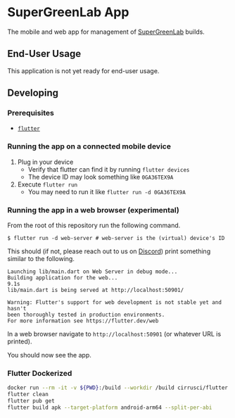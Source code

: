 # SuperGreenLab App

The mobile and web app for management of [SuperGreenLab] builds.

## End-User Usage

This application is not yet ready for end-user usage.

## Developing

### Prerequisites

- [`flutter`]

### Running the app on a connected mobile device

1. Plug in your device
    - Verify that flutter can find it by running `flutter devices`
    - The device ID may look something like `0GA36TEX9A`
2. Execute `flutter run`
    - You may need to run it like `flutter run -d 0GA36TEX9A`

### Running the app in a web browser (experimental)

From the root of this repository run the following command.

```shell
$ flutter run -d web-server # web-server is the (virtual) device's ID
```

This should (if not, please reach out to us on [Discord]) print something
similar to the following.

```
Launching lib/main.dart on Web Server in debug mode...
Building application for the web...                                 9.1s
lib/main.dart is being served at http://localhost:50901/

Warning: Flutter's support for web development is not stable yet and hasn't
been thoroughly tested in production environments.
For more information see https://flutter.dev/web
```

In a web browser navigate to `http://localhost:50901` (or whatever URL is printed).

You should now see the app.

[SuperGreenLab]: https://www.supergreenlab.com/
[`flutter`]: https://flutter.dev/
[Discord]: https://discord.gg/crdYzgy


### Flutter Dockerized
```bash
docker run --rm -it -v ${PWD}:/build --workdir /build cirrusci/flutter:1.17.1
flutter clean
flutter pub get
flutter build apk --target-platform android-arm64 --split-per-abi
```

